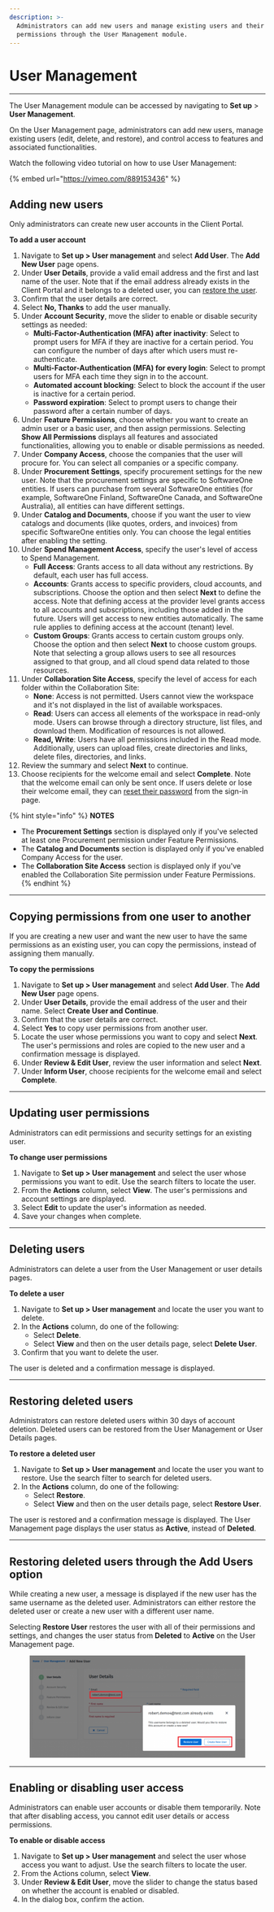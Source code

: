 ```yaml
---
description: >-
  Administrators can add new users and manage existing users and their
  permissions through the User Management module.
---
```


# User Management

***

The User Management module can be accessed by navigating to **Set up** > **User Management**.&#x20;

On the User Management page, administrators can add new users, manage existing users (edit, delete, and restore), and control access to features and associated functionalities.&#x20;

Watch the following video tutorial on how to use User Management:

{% embed url="https://vimeo.com/889153436" %}

## Adding new users

Only administrators can create new user accounts in the Client Portal.&#x20;

**To add a user account**

1. Navigate to **Set up > User management** and select **Add User**. The **Add New User** page opens.
2. Under **User Details**, provide a valid email address and the first and last name of the user. Note that if the email address already exists in the Client Portal and it belongs to a deleted user, you can [restore the user](user-management.md#special-case-restore-users-from-add-users).
3. Confirm that the user details are correct.&#x20;
4. Select **No, Thanks** to add the user manually.
5. Under **Account Security**, move the slider to enable or disable security settings as needed:
   * **Multi-Factor-Authentication (MFA) after inactivity**: Select to prompt users for MFA if they are inactive for a certain period. You can configure the number of days after which users must re-authenticate.
   * **Multi-Factor-Authentication (MFA) for every login**: Select to prompt users for MFA each time they sign in to the account.
   * **Automated account blocking**: Select to block the account if the user is inactive for a certain period.&#x20;
   * **Password expiration**: Select to prompt users to change their password after a certain number of days.
6. Under **Feature Permissions**, choose whether you want to create an admin user or a basic user, and then assign permissions. Selecting **Show All Permissions** displays all features and associated functionalities, allowing you to enable or disable permissions as needed.
7. Under **Company Access**, choose the companies that the user will procure for. You can select all companies or a specific company.
8. Under **Procurement Settings**, specify procurement settings for the new user. Note that the procurement settings are specific to SoftwareOne entities. If users can purchase from several SoftwareOne entities (for example, SoftwareOne Finland, SoftwareOne Canada, and SoftwareOne Australia), all entities can have different settings.
9. Under **Catalog and Documents**, choose if you want the user to view catalogs and documents (like quotes, orders, and invoices) from specific SoftwareOne entities only. You can choose the legal entities after enabling the setting.
10. Under **Spend Management Access**, specify the user's level of access to Spend Management.
    * **Full Access**: Grants access to all data without any restrictions. By default, each user has full access.
    * **Accounts**: Grants access to specific providers, cloud accounts, and subscriptions. Choose the option and then select **Next** to define the access. Note that defining access at the provider level grants access to all accounts and subscriptions, including those added in the future. Users will get access to new entities automatically. The same rule applies to defining access at the account (tenant) level.
    * **Custom Groups**: Grants access to certain custom groups only. Choose the option and then select **Next** to choose custom groups. Note that selecting a group allows users to see all resources assigned to that group, and all cloud spend data related to those resources.
11. Under **Collaboration Site Access**, specify the level of access for each folder within the Collaboration Site:
    * **None**: Access is not permitted. Users cannot view the workspace and it's not displayed in the list of available workspaces.
    * **Read**: Users can access all elements of the workspace in read-only mode. Users can browse through a directory structure, list files, and download them. Modification of resources is not allowed.
    * **Read, Write**: Users have all permissions included in the Read mode. Additionally, users can upload files, create directories and links, delete files, directories, and links.
12. Review the summary and select **Next** to continue.
13. Choose recipients for the welcome email and select **Complete**. Note that the welcome email can only be sent once. If users delete or lose their welcome email, they can [reset their password](../using-the-client-portal/password-reset.md) from the sign-in page.&#x20;

{% hint style="info" %}
**NOTES**

* The **Procurement Settings** section is displayed only if you've selected at least one Procurement permission under Feature Permissions.
* The **Catalog and Documents** section is displayed only if you've enabled Company Access for the user.
* The **Collaboration Site Access** section is displayed only if you've enabled the Collaboration Site permission under Feature Permissions.
{% endhint %}

***

## Copying permissions from one user to another <a href="#how-to-copy-user-permissions-from-a-source-to-target-user" id="how-to-copy-user-permissions-from-a-source-to-target-user"></a>

If you are creating a new user and want the new user to have the same permissions as an existing user, you can copy the permissions, instead of assigning them manually.

**To copy the permissions**

1. Navigate to **Set up > User management** and select **Add User**. The **Add New User** page opens.
2. Under **User Details**, provide the email address of the user and their name. Select **Create User and Continue**.
3. Confirm that the user details are correct.
4. Select **Yes** to copy user permissions from another user.
5. Locate the user whose permissions you want to copy and select **Next**. The user's permissions and roles are copied to the new user and a confirmation message is displayed.
6. Under **Review & Edit User**, review the user information and select **Next**.&#x20;
7. Under **Inform User**, choose recipients for the welcome email and select **Complete**.

***

## Updating user permissions

Administrators can edit permissions and security settings for an existing user. &#x20;

**To change user permissions**

1. Navigate to **Set up > User management** and select the user whose permissions you want to edit. Use the search filters to locate the user.&#x20;
2. From the **Actions** column, select **View**. The user's permissions and account settings are displayed.&#x20;
3. Select **Edit** to update the user's information as needed.&#x20;
4. Save your changes when complete.

***

## Deleting users

Administrators can delete a user from the User Management or user details pages.&#x20;

**To delete a user**

1. Navigate to **Set up > User management** and locate the user you want to delete.
2. In the **Actions** column, do one of the following:
   * Select **Delete**.
   * Select **View** and then on the user details page, select **Delete User**.&#x20;
3. Confirm that you want to delete the user.

The user is deleted and a confirmation message is displayed.

***

## Restoring deleted users

Administrators can restore deleted users within 30 days of account deletion. Deleted users can be restored from the User Management or User Details pages.

**To restore a deleted user**

1. Navigate to **Set up > User management** and locate the user you want to restore. Use the search filter to search for deleted users.
2. In the **Actions** column, do one of the following:
   * Select **Restore**.
   * Select **View** and then on the user details page, select **Restore User**.&#x20;

The user is restored and a confirmation message is displayed. The User Management page displays the user status as **Active**, instead of **Deleted**.

***

## Restoring deleted users through the Add Users option <a href="#special-case-restore-users-from-add-users" id="special-case-restore-users-from-add-users"></a>

While creating a new user, a message is displayed if the new user has the same username as the deleted user. Administrators can either restore the deleted user or create a new user with a different user name.

Selecting **Restore User** restores the user with all of their permissions and settings, and changes the user status from **Deleted** to **Active** on the User Management page. &#x20;

<figure><img src="../.gitbook/assets/image (277).png" alt=""><figcaption></figcaption></figure>

***

## Enabling or disabling user access

Administrators can enable user accounts or disable them temporarily. Note that after disabling access, you cannot edit user details or access permissions.&#x20;

**To enable or disable access**

1. Navigate to **Set up > User management** and select the user whose access you want to adjust. Use the search filters to locate the user.&#x20;
2. From the Actions column, select **View**.&#x20;
3. Under **Review & Edit User**, move the slider to change the status based on whether the account is enabled or disabled.
4. In the dialog box, confirm the action.
